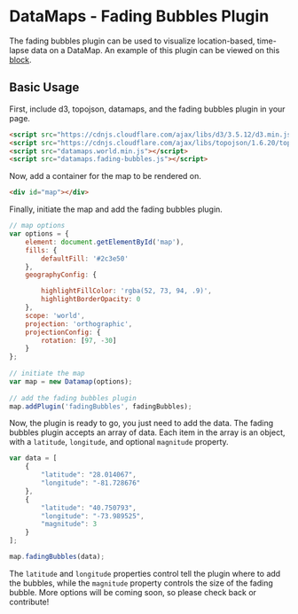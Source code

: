# DataMaps - Fading Bubbles Plugin

The fading bubbles plugin can be used to visualize location-based, time-lapse data on a DataMap. An example of this plugin can be viewed on this [block](http://bl.ocks.org/mitch-seymour/ba096bc96ff6fe6e66c5).

## Basic Usage ##
First, include d3, topojson, datamaps, and the fading bubbles plugin in your page.

```html
<script src="https://cdnjs.cloudflare.com/ajax/libs/d3/3.5.12/d3.min.js"></script>
<script src="https://cdnjs.cloudflare.com/ajax/libs/topojson/1.6.20/topojson.min.js"></script>
<script src="datamaps.world.min.js"></script>
<script src="datamaps.fading-bubbles.js"></script>
```
Now, add a container for the map to be rendered on.

```html
<div id="map"></div> 
```

Finally, initiate the map and add the fading bubbles plugin.

```js
// map options
var options = {
    element: document.getElementById('map'),
    fills: {
        defaultFill: '#2c3e50'
    },
    geographyConfig: {

        highlightFillColor: 'rgba(52, 73, 94, .9)',
        highlightBorderOpacity: 0
    },
    scope: 'world',
    projection: 'orthographic',
    projectionConfig: {
        rotation: [97, -30]
    }
};
        
// initiate the map    
var map = new Datamap(options);
            
// add the fading bubbles plugin
map.addPlugin('fadingBubbles', fadingBubbles);
```

Now, the plugin is ready to go, you just need to add the data. The fading bubbles plugin accepts an array of data. Each item in the array is an object, with a `latitude`, `longitude`, and optional `magnitude` property.

```js
var data = [
    {
        "latitude": "28.014067",
        "longitude": "-81.728676"
    },
    {
        "latitude": "40.750793",
        "longitude": "-73.989525",
        "magnitude": 3
    }
];

map.fadingBubbles(data);
```
  
The `latitude` and `longitude` properties control tell the plugin where to add the bubbles, while the `magnitude` property controls the size of the fading bubble. More options will be coming soon, so please check back or contribute!
